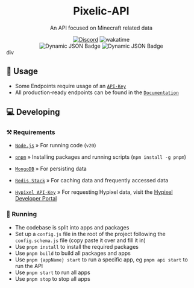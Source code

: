 <div align="center">

# Pixelic-API

An API focused on Minecraft related data

</div>
<div align="center">
    <a href="https://discord.com/invite/2vAuyVvdwj"><img src="https://img.shields.io/discord/926873163411910746?color=7289DA&label=Discord" alt="Discord"></a>
    <a><img src="https://wakatime.com/badge/user/fdd9682f-df58-46bb-9b10-374601d7f52d/project/838fd6e7-9cf0-4d5d-8986-aa7535ca3ec5.svg" alt="wakatime"></a>
</div>
<div align="center">
    <a><img src="https://img.shields.io/badge/dynamic/json?url=https%3A%2F%2Fapi.pixelic.de%2Fv1%2Fstats%2Fmongo&query=%24.documentsFormatted&logo=MongoDB&label=Datapoints" alt="Dynamic JSON Badge"></a>
    <a><img src="https://img.shields.io/badge/dynamic/json?url=https%3A%2F%2Fapi.pixelic.de%2Fv1%2Fstats%2Fmongo&query=%24.bytesStoredFormatted&logo=MongoDB&label=Data stored" alt="Dynamic JSON Badge"></a>
</div>div

## 📗 Usage

- Some Endpoints require usage of an [`API-Key`](https://docs.pixelic.de/docs/#section/Authentication)
- All production-ready endpoints can be found in the [`Documentation`](https://docs.pixelic.de)

## 💻 Developing

### ⚒️ Requirements

- [`Node.js`](https://nodejs.org/en/download/current/) » For running code (`v20`)
- [`pnpm`](https://pnpm.io/) » Installing packages and running scripts (`npm install -g pnpm`)
- [`MongoDB`](https://www.mongodb.com/) » For persisting data
- [`Redis Stack`](https://redis.io/docs/about/about-stack/) » For caching data and frequently accessed data

- [`Hypixel API-Key`](https://developer.hypixel.net/) » For requesting Hypixel data, visit the [Hypixel Developer Portal](https://developer.hypixel.net/)

### 🚀 Running

- The codebase is split into apps and packages
- Set up a `config.js` file in the root of the project following the `config.schema.js` file (copy paste it over and fill it in)
- Use `pnpm install` to install the required packages
- Use `pnpm build` to build all packages and apps
- Use `pnpm {appName} start` to run a specific app, eg `pnpm api start` to run the API
- Use `pnpm start` to run all apps
- Use `pnpm stop` to stop all apps
